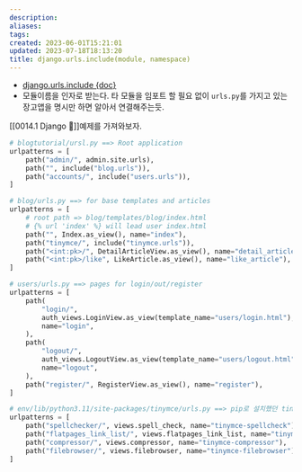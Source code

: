 ```yaml
---
description:
aliases: 
tags: 
created: 2023-06-01T15:21:01
updated: 2023-07-18T18:13:20
title: django.urls.include(module, namespace)
---
```


- [django.urls.include {doc}](https://docs.djangoproject.com/en/4.2/ref/urls/#django.urls.include)
- 모듈이름을 인자로 받는다. 타 모듈을 임포트 할 필요 없이 `urls.py`를 가지고 있는 장고앱을 명시만 하면 알아서 연결해주는듯.

[[0014.1 Django 🎈]]예제를 가져와보자.

```python
# blogtutorial/ursl.py ==> Root application
urlpatterns = [
    path("admin/", admin.site.urls),
    path("", include("blog.urls")),
    path("accounts/", include("users.urls")),
]
```

```python
# blog/urls.py ==> for base templates and articles
urlpatterns = [
    # root path => blog/templates/blog/index.html
    # {% url 'index' %} will lead user index.html
    path("", Index.as_view(), name="index"),
    path("tinymce/", include("tinymce.urls")),
    path("<int:pk>/", DetailArticleView.as_view(), name="detail_article"),
    path("<int:pk>/like", LikeArticle.as_view(), name="like_article"),
]
```

```python
# users/urls.py ==> pages for login/out/register
urlpatterns = [
    path(
        "login/",
        auth_views.LoginView.as_view(template_name="users/login.html"),
        name="login",
    ),
    path(
        "logout/",
        auth_views.LogoutView.as_view(template_name="users/logout.html"),
        name="logout",
    ),
    path("register/", RegisterView.as_view(), name="register"),
]
```

```python
# env/lib/python3.11/site-packages/tinymce/urls.py ==> pip로 설치했던 tinymce
urlpatterns = [
    path("spellchecker/", views.spell_check, name="tinymce-spellcheck"),
    path("flatpages_link_list/", views.flatpages_link_list, name="tinymce-linklist"),
    path("compressor/", views.compressor, name="tinymce-compressor"),
    path("filebrowser/", views.filebrowser, name="tinymce-filebrowser"),
]
```
